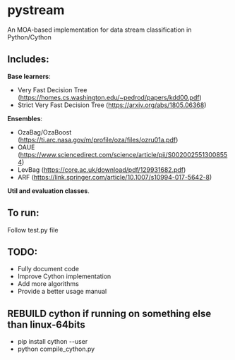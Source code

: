 # pystream

An MOA-based implementation for data stream classification in Python/Cython

## Includes:
  
  __Base learners__:
  - Very Fast Decision Tree (https://homes.cs.washington.edu/~pedrod/papers/kdd00.pdf)
  - Strict Very Fast Decision Tree (https://arxiv.org/abs/1805.06368)
  
  __Ensembles__:
  - OzaBag/OzaBoost (https://ti.arc.nasa.gov/m/profile/oza/files/ozru01a.pdf)
  - OAUE (https://www.sciencedirect.com/science/article/pii/S0020025513008554)
  - LevBag (https://core.ac.uk/download/pdf/129931682.pdf)
  - ARF (https://link.springer.com/article/10.1007/s10994-017-5642-8)
  
  __Util and evaluation classes__.
  
## To run:
  Follow test.py file
 
## TODO:
  - Fully document code
  - Improve Cython implementation
  - Add more algorithms
  - Provide a better usage manual

## REBUILD cython if running on something else than linux-64bits
  - pip install cython --user
  - python compile_cython.py